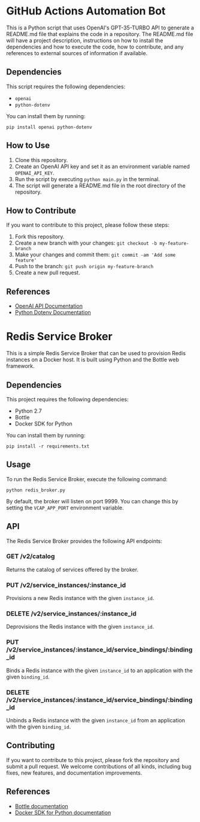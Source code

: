 # GitHub Actions Automation Bot

This is a Python script that uses OpenAI's GPT-35-TURBO API to generate a README.md file that explains the code in a repository. The README.md file will have a project description, instructions on how to install the dependencies and how to execute the code, how to contribute, and any references to external sources of information if available.

## Dependencies

This script requires the following dependencies:

- `openai`
- `python-dotenv`

You can install them by running:

```
pip install openai python-dotenv
```

## How to Use

1. Clone this repository.
2. Create an OpenAI API key and set it as an environment variable named `OPENAI_API_KEY`.
3. Run the script by executing `python main.py` in the terminal.
4. The script will generate a README.md file in the root directory of the repository.

## How to Contribute

If you want to contribute to this project, please follow these steps:

1. Fork this repository.
2. Create a new branch with your changes: `git checkout -b my-feature-branch`
3. Make your changes and commit them: `git commit -am 'Add some feature'`
4. Push to the branch: `git push origin my-feature-branch`
5. Create a new pull request.

## References

- [OpenAI API Documentation](https://beta.openai.com/docs/)
- [Python Dotenv Documentation](https://pypi.org/project/python-dotenv/)

# Redis Service Broker

This is a simple Redis Service Broker that can be used to provision Redis instances on a Docker host. It is built using Python and the Bottle web framework.

## Dependencies

This project requires the following dependencies:

- Python 2.7
- Bottle
- Docker SDK for Python

You can install them by running:

```
pip install -r requirements.txt
```

## Usage

To run the Redis Service Broker, execute the following command:

```
python redis_broker.py
```

By default, the broker will listen on port 9999. You can change this by setting the `VCAP_APP_PORT` environment variable.

## API

The Redis Service Broker provides the following API endpoints:

### GET /v2/catalog

Returns the catalog of services offered by the broker.

### PUT /v2/service_instances/:instance_id

Provisions a new Redis instance with the given `instance_id`.

### DELETE /v2/service_instances/:instance_id

Deprovisions the Redis instance with the given `instance_id`.

### PUT /v2/service_instances/:instance_id/service_bindings/:binding_id

Binds a Redis instance with the given `instance_id` to an application with the given `binding_id`.

### DELETE /v2/service_instances/:instance_id/service_bindings/:binding_id

Unbinds a Redis instance with the given `instance_id` from an application with the given `binding_id`.

## Contributing

If you want to contribute to this project, please fork the repository and submit a pull request. We welcome contributions of all kinds, including bug fixes, new features, and documentation improvements.

## References

- [Bottle documentation](https://bottlepy.org/docs/dev/)
- [Docker SDK for Python documentation](https://docker-py.readthedocs.io/en/stable/)